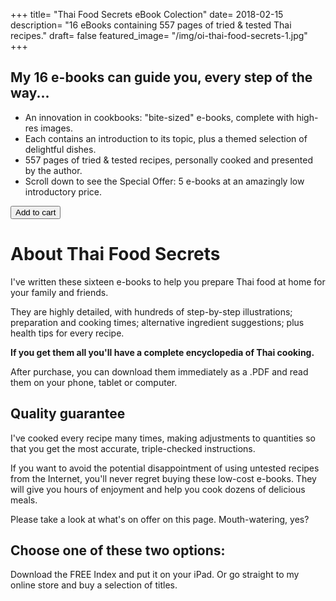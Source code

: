 +++
title= "Thai Food Secrets eBook Colection"
date= 2018-02-15
description= "16 eBooks containing 557 pages of tried & tested Thai recipes."
draft= false
featured_image= "/img/oi-thai-food-secrets-1.jpg"
+++

## My 16 e-books can guide you, every step of the way...

- An innovation in cookbooks: "bite-sized" e-books, complete with high-res images.
- Each contains an introduction to its topic, plus a themed selection of delightful dishes.
- 557 pages of tried & tested recipes, personally cooked and presented by the author.
- Scroll down to see the Special Offer: 5 e-books at an amazingly low introductory price.

<button
    class="snipcart-add-item"
    data-item-id="2"
    data-item-name="Thai Food Secrets Complete eBook Collection"
    data-item-price="50.00"
    data-item-weight="20"
    data-item-url="https://modernthaifood.netlify.com/shop/thai-food-secrets/"
    data-item-description="16 eBooks ready for immediate download.">
        Add to cart
</button>

# About Thai Food Secrets

I've written these sixteen e-books to help you prepare Thai food at home for your family and friends.

They are highly detailed, with hundreds of step-by-step illustrations; preparation and cooking times; alternative ingredient suggestions; plus health tips for every recipe.

**If you get them all you'll have a complete encyclopedia of Thai cooking.**

After purchase, you can download them immediately as a .PDF and read them on your phone, tablet or computer.

## Quality guarantee

I've cooked every recipe many times, making adjustments to quantities so that you get the most accurate, triple-checked instructions.

If you want to avoid the potential disappointment of using untested recipes from the Internet, you'll never regret buying these low-cost e-books. They will give you hours of enjoyment and help you cook dozens of delicious meals.

Please take a look at what's on offer on this page. Mouth-watering, yes?

## Choose one of these two options:

Download the FREE Index and put it on your iPad.
Or go straight to my online store and buy a selection of titles.
